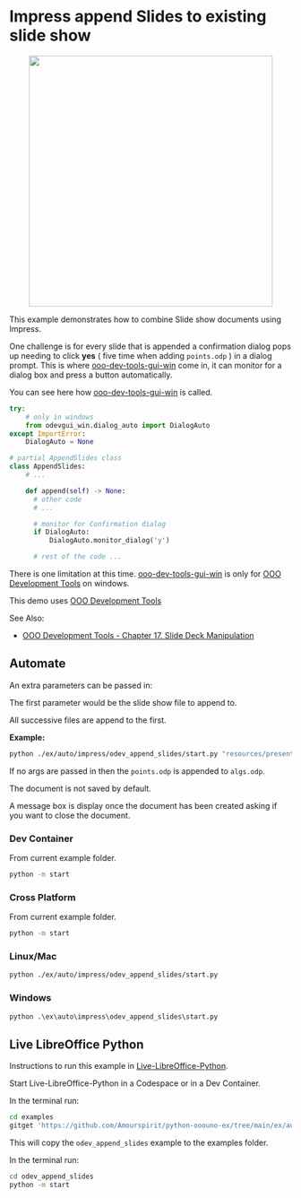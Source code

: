 # Impress append Slides to existing slide show

<p align="center">
  <img width="435" height="448" src="https://user-images.githubusercontent.com/4193389/198401485-94062f29-6a24-40f7-8873-fce8abaff481.png">
</p>

This example demonstrates how to combine Slide show documents using Impress.

One challenge is for every slide that is appended a confirmation dialog pops up needing to click **yes** ( five time when adding `points.odp` ) in a dialog prompt.
This is where [ooo-dev-tools-gui-win] come in, it can monitor for a dialog box and press a button automatically.

You can see here how [ooo-dev-tools-gui-win] is called.

```python
try:
    # only in windows
    from odevgui_win.dialog_auto import DialogAuto
except ImportError:
    DialogAuto = None

# partial AppendSlides class
class AppendSlides:
    # ...

    def append(self) -> None:
      # other code
      # ...

      # monitor for Confirmation dialog
      if DialogAuto:
          DialogAuto.monitor_dialog('y')

      # rest of the code ...
```

There is one limitation at this time.
[ooo-dev-tools-gui-win] is only for [OOO Development Tools] on windows.

This demo uses [OOO Development Tools]

See Also:

- [OOO Development Tools - Chapter 17. Slide Deck Manipulation](https://python-ooo-dev-tools.readthedocs.io/en/latest/odev/part3/chapter17.html)

## Automate

An extra parameters can be passed in:

The first parameter would be the slide show file to append to.

All successive files are append to the first.

**Example:**

```sh
python ./ex/auto/impress/odev_append_slides/start.py "resources/presentation/algs.odp" "resources/presentation/points.odp"
```

If no args are passed in then the `points.odp` is appended to `algs.odp`.

The document is not saved by default.

A message box is display once the document has been created asking if you want to close the document.

### Dev Container

From current example folder.

```sh
python -m start
```

### Cross Platform

From current example folder.

```sh
python -m start
```

### Linux/Mac

```sh
python ./ex/auto/impress/odev_append_slides/start.py
```

### Windows

```ps
python .\ex\auto\impress\odev_append_slides\start.py
```

## Live LibreOffice Python

Instructions to run this example in [Live-LibreOffice-Python](https://github.com/Amourspirit/live-libreoffice-python).

Start Live-LibreOffice-Python in a Codespace or in a Dev Container.

In the terminal run:

```bash
cd examples
gitget 'https://github.com/Amourspirit/python-ooouno-ex/tree/main/ex/auto/impress/odev_append_slides'
```

This will copy the `odev_append_slides` example to the examples folder.

In the terminal run:

```bash
cd odev_append_slides
python -m start
```

[OOO Development Tools]: https://python-ooo-dev-tools.readthedocs.io/en/latest/
[ooo-dev-tools-gui-win]: https://ooo-dev-tools-gui-win.readthedocs.io/en/latest/index.html
